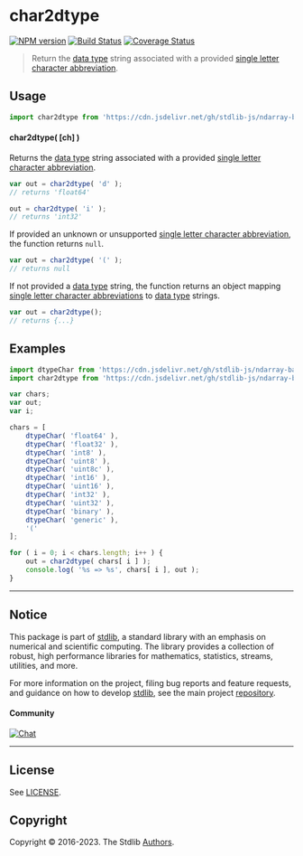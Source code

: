 <!--

@license Apache-2.0

Copyright (c) 2021 The Stdlib Authors.

Licensed under the Apache License, Version 2.0 (the "License");
you may not use this file except in compliance with the License.
You may obtain a copy of the License at

   http://www.apache.org/licenses/LICENSE-2.0

Unless required by applicable law or agreed to in writing, software
distributed under the License is distributed on an "AS IS" BASIS,
WITHOUT WARRANTIES OR CONDITIONS OF ANY KIND, either express or implied.
See the License for the specific language governing permissions and
limitations under the License.

-->

# char2dtype

[![NPM version][npm-image]][npm-url] [![Build Status][test-image]][test-url] [![Coverage Status][coverage-image]][coverage-url] <!-- [![dependencies][dependencies-image]][dependencies-url] -->

> Return the [data type][@stdlib/ndarray/dtypes] string associated with a provided [single letter character abbreviation][@stdlib/ndarray/base/dtype-char].

<!-- Section to include introductory text. Make sure to keep an empty line after the intro `section` element and another before the `/section` close. -->

<section class="intro">

</section>

<!-- /.intro -->

<!-- Package usage documentation. -->



<section class="usage">

## Usage

```javascript
import char2dtype from 'https://cdn.jsdelivr.net/gh/stdlib-js/ndarray-base-char2dtype@deno/mod.js';
```

#### char2dtype( \[ch] )

Returns the [data type][@stdlib/ndarray/dtypes] string associated with a provided [single letter character abbreviation][@stdlib/ndarray/base/dtype-char].

```javascript
var out = char2dtype( 'd' );
// returns 'float64'

out = char2dtype( 'i' );
// returns 'int32'
```

If provided an unknown or unsupported [single letter character abbreviation][@stdlib/ndarray/base/dtype-char], the function returns `null`.

```javascript
var out = char2dtype( '(' );
// returns null
```

If not provided a [data type][@stdlib/ndarray/dtypes] string, the function returns an object mapping [single letter character abbreviations][@stdlib/ndarray/base/dtype-char] to [data type][@stdlib/ndarray/dtypes] strings.

```javascript
var out = char2dtype();
// returns {...}
```

</section>

<!-- /.usage -->

<!-- Package usage notes. Make sure to keep an empty line after the `section` element and another before the `/section` close. -->

<section class="notes">

</section>

<!-- /.notes -->

<!-- Package usage examples. -->

<section class="examples">

## Examples

<!-- eslint no-undef: "error" -->

```javascript
import dtypeChar from 'https://cdn.jsdelivr.net/gh/stdlib-js/ndarray-base-dtype-char@deno/mod.js';
import char2dtype from 'https://cdn.jsdelivr.net/gh/stdlib-js/ndarray-base-char2dtype@deno/mod.js';

var chars;
var out;
var i;

chars = [
    dtypeChar( 'float64' ),
    dtypeChar( 'float32' ),
    dtypeChar( 'int8' ),
    dtypeChar( 'uint8' ),
    dtypeChar( 'uint8c' ),
    dtypeChar( 'int16' ),
    dtypeChar( 'uint16' ),
    dtypeChar( 'int32' ),
    dtypeChar( 'uint32' ),
    dtypeChar( 'binary' ),
    dtypeChar( 'generic' ),
    '('
];

for ( i = 0; i < chars.length; i++ ) {
    out = char2dtype( chars[ i ] );
    console.log( '%s => %s', chars[ i ], out );
}
```

</section>

<!-- /.examples -->

<!-- Section to include cited references. If references are included, add a horizontal rule *before* the section. Make sure to keep an empty line after the `section` element and another before the `/section` close. -->

<section class="references">

</section>

<!-- /.references -->

<!-- Section for related `stdlib` packages. Do not manually edit this section, as it is automatically populated. -->

<section class="related">

</section>

<!-- /.related -->

<!-- Section for all links. Make sure to keep an empty line after the `section` element and another before the `/section` close. -->


<section class="main-repo" >

* * *

## Notice

This package is part of [stdlib][stdlib], a standard library with an emphasis on numerical and scientific computing. The library provides a collection of robust, high performance libraries for mathematics, statistics, streams, utilities, and more.

For more information on the project, filing bug reports and feature requests, and guidance on how to develop [stdlib][stdlib], see the main project [repository][stdlib].

#### Community

[![Chat][chat-image]][chat-url]

---

## License

See [LICENSE][stdlib-license].


## Copyright

Copyright &copy; 2016-2023. The Stdlib [Authors][stdlib-authors].

</section>

<!-- /.stdlib -->

<!-- Section for all links. Make sure to keep an empty line after the `section` element and another before the `/section` close. -->

<section class="links">

[npm-image]: http://img.shields.io/npm/v/@stdlib/ndarray-base-char2dtype.svg
[npm-url]: https://npmjs.org/package/@stdlib/ndarray-base-char2dtype

[test-image]: https://github.com/stdlib-js/ndarray-base-char2dtype/actions/workflows/test.yml/badge.svg?branch=main
[test-url]: https://github.com/stdlib-js/ndarray-base-char2dtype/actions/workflows/test.yml?query=branch:main

[coverage-image]: https://img.shields.io/codecov/c/github/stdlib-js/ndarray-base-char2dtype/main.svg
[coverage-url]: https://codecov.io/github/stdlib-js/ndarray-base-char2dtype?branch=main

<!--

[dependencies-image]: https://img.shields.io/david/stdlib-js/ndarray-base-char2dtype.svg
[dependencies-url]: https://david-dm.org/stdlib-js/ndarray-base-char2dtype/main

-->

[chat-image]: https://img.shields.io/gitter/room/stdlib-js/stdlib.svg
[chat-url]: https://app.gitter.im/#/room/#stdlib-js_stdlib:gitter.im

[stdlib]: https://github.com/stdlib-js/stdlib

[stdlib-authors]: https://github.com/stdlib-js/stdlib/graphs/contributors

[umd]: https://github.com/umdjs/umd
[es-module]: https://developer.mozilla.org/en-US/docs/Web/JavaScript/Guide/Modules

[deno-url]: https://github.com/stdlib-js/ndarray-base-char2dtype/tree/deno
[umd-url]: https://github.com/stdlib-js/ndarray-base-char2dtype/tree/umd
[esm-url]: https://github.com/stdlib-js/ndarray-base-char2dtype/tree/esm
[branches-url]: https://github.com/stdlib-js/ndarray-base-char2dtype/blob/main/branches.md

[stdlib-license]: https://raw.githubusercontent.com/stdlib-js/ndarray-base-char2dtype/main/LICENSE

[@stdlib/ndarray/dtypes]: https://github.com/stdlib-js/ndarray-dtypes/tree/deno

[@stdlib/ndarray/base/dtype-char]: https://github.com/stdlib-js/ndarray-base-dtype-char/tree/deno

</section>

<!-- /.links -->
